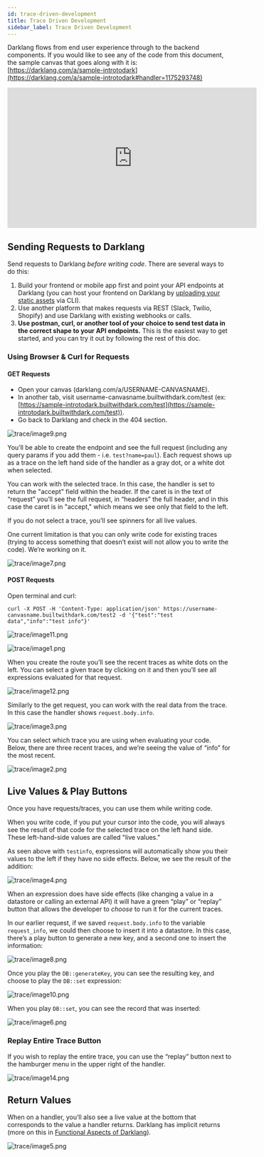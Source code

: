 ```yaml
---
id: trace-driven-development
title: Trace Driven Development
sidebar_label: Trace Driven Development
---
```


Darklang flows from end user experience through to the backend components. If you
would like to see any of the code from this document, the sample canvas that
goes along with it is:
[https://darklang.com/a/sample-introtodark](https://darklang.com/a/sample-introtodark#handler=1175293748)

<iframe width="560" height="315" src="https://www.youtube.com/embed/LcQyAfKLLT0" frameborder="0" allow="accelerometer; autoplay; encrypted-media; gyroscope; picture-in-picture" allowfullscreen></iframe>

## Sending Requests to Darklang

Send requests to Darklang _before writing code_. There are several ways to do this:

1. Build your frontend or mobile app first and point your API endpoints at Darklang
   (you can host your frontend on Darklang by
   [uploading your static assets](/how-to/static-assets.md) via CLI).
2. Use another platform that makes requests via REST (Slack, Twilio, Shopify)
   and use Darklang with existing webhooks or calls.
3. **Use postman, curl, or another tool of your choice to send test data in the
   correct shape to your API endpoints.** This is the easiest way to get
   started, and you can try it out by following the rest of this doc.

### Using Browser & Curl for Requests

#### GET Requests

- Open your canvas (darklang.com/a/USERNAME-CANVASNAME).
- In another tab, visit username-canvasname.builtwithdark.com/test (ex:
  [https://sample-introtodark.builtwithdark.com/test](https://sample-introtodark.builtwithdark.com/test)).
- Go back to Darklang and check in the 404 section.

![trace/image9.png](/img/trace/image9.png)

You’ll be able to create the endpoint and see the full request (including any
query params if you add them - i.e. `test?name=paul`). Each request shows up as
a trace on the left hand side of the handler as a gray dot, or a white dot when
selected.

You can work with the selected trace. In this case, the handler is set to return
the "accept" field within the header. If the caret is in the text of “request”
you’ll see the full request, in “headers” the full header, and in this case the
caret is in "accept," which means we see only that field to the left.

If you do not select a trace, you’ll see spinners for all live values.

One current limitation is that you can only write code for existing traces
(trying to access something that doesn’t exist will not allow you to write the
code). We’re working on it.

![trace/image7.png](/img/trace/image7.png)

#### POST Requests

Open terminal and curl:

```shell
curl -X POST -H 'Content-Type: application/json' https://username-canvasname.builtwithdark.com/test2 -d '{"test":"test data","info":"test info"}'
```

![trace/image11.png](/img/trace/image11.png)

![trace/image1.png](/img/trace/image1.png)

When you create the route you’ll see the recent traces as white dots on the
left. You can select a given trace by clicking on it and then you’ll see all
expressions evaluated for that request.

![trace/image12.png](/img/trace/image12.png)

Similarly to the get request, you can work with the real data from the trace. In
this case the handler shows `request.body.info`.

![trace/image3.png](/img/trace/image3.png)

You can select which trace you are using when evaluating your code. Below, there
are three recent traces, and we’re seeing the value of “info” for the most
recent.

![trace/image2.png](/img/trace/image2.png)

## Live Values & Play Buttons

Once you have requests/traces, you can use them while writing code.

When you write code, if you put your cursor into the code, you will always see
the result of that code for the selected trace on the left hand side. These
left-hand-side values are called "live values."

As seen above with `testinfo`, expressions will automatically show you their
values to the left if they have no side effects. Below, we see the result of the
addition:

![trace/image4.png](/img/trace/image4.png)

When an expression does have side effects (like changing a value in a datastore
or calling an external API) it will have a green “play” or “replay” button that
allows the developer to _choose_ to run it for the current traces.

In our earlier request, if we saved `request.body.info` to the variable
`request_info`, we could then choose to insert it into a datastore. In this
case, there’s a play button to generate a new key, and a second one to insert
the information:

![trace/image8.png](/img/trace/image8.png)

Once you play the `DB::generateKey`, you can see the resulting key, and choose
to play the `DB::set` expression:

![trace/image10.png](/img/trace/image10.png)

When you play `DB::set`, you can see the record that was inserted:

![trace/image6.png](/img/trace/image6.png)

### Replay Entire Trace Button

If you wish to replay the entire trace, you can use the “replay” button next to
the hamburger menu in the upper right of the handler.

![trace/image14.png](/img/trace/image14.png)

## Return Values

When on a handler, you’ll also see a live value at the bottom that corresponds
to the value a handler returns. Darklang has implicit returns (more on this in
[Functional Aspects of Darklang](functional-aspects)).

![trace/image5.png](/img/trace/image5.png)
